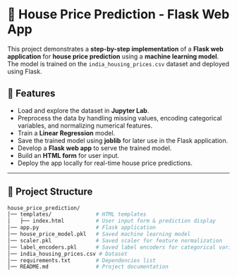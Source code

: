 # 🏡 House Price Prediction - Flask Web App

This project demonstrates a **step-by-step implementation** of a **Flask web application** for **house price prediction** using a **machine learning model**. The model is trained on the `india_housing_prices.csv` dataset and deployed using Flask.

## 📌 Features

- Load and explore the dataset in **Jupyter Lab**.
- Preprocess the data by handling missing values, encoding categorical variables, and normalizing numerical features.
- Train a **Linear Regression** model.
- Save the trained model using **joblib** for later use in the Flask application.
- Develop a **Flask web app** to serve the trained model.
- Build an **HTML form** for user input.
- Deploy the app locally for real-time house price predictions.

---

## 📂 Project Structure

```bash
house_price_prediction/
│── templates/              # HTML templates
│   ├── index.html          # User input form & prediction display
│── app.py                  # Flask application
│── house_price_model.pkl   # Saved machine learning model
│── scaler.pkl              # Saved scaler for feature normalization
│── label_encoders.pkl      # Saved label encoders for categorical variables
│── india_housing_prices.csv # Dataset
│── requirements.txt        # Dependencies list                        
│── README.md               # Project documentation


